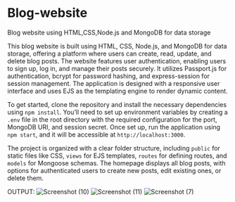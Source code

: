 # Blog-website
Blog website using HTML,CSS,Node.js and MongoDB for data storage

This blog website is built using HTML, CSS, Node.js, and MongoDB for data storage, offering a platform where users can create, read, update, and delete blog posts. The website features user authentication, enabling users to sign up, log in, and manage their posts securely. It utilizes Passport.js for authentication, bcrypt for password hashing, and express-session for session management. The application is designed with a responsive user interface and uses EJS as the templating engine to render dynamic content.

To get started, clone the repository and install the necessary dependencies using `npm install`. You’ll need to set up environment variables by creating a `.env` file in the root directory with the required configuration for the port, MongoDB URI, and session secret. Once set up, run the application using `npm start`, and it will be accessible at `http://localhost:3000`.

The project is organized with a clear folder structure, including `public` for static files like CSS, `views` for EJS templates, `routes` for defining routes, and `models` for Mongoose schemas. The homepage displays all blog posts, with options for authenticated users to create new posts, edit existing ones, or delete them.

OUTPUT:
![Screenshot (10)](https://github.com/user-attachments/assets/6bf86931-d61b-4087-aeda-c1f7c292d4d3)
![Screenshot (11)](https://github.com/user-attachments/assets/6b87cb67-0f3a-463f-8ea3-1454c03732eb)
![Screenshot (7)](https://github.com/user-attachments/assets/399e5906-4b20-40a0-8d77-432caafdb0a7)


